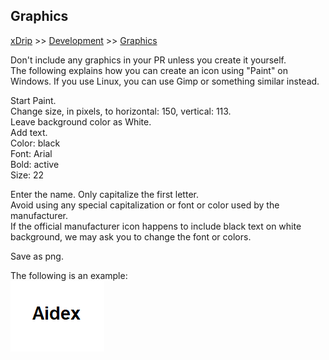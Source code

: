 ## Graphics  
[xDrip](../../README.md) >> [Development](./Development) >> [Graphics](./Graphics)  
  
Don't include any graphics in your PR unless you create it yourself.  
The following explains how you can create an icon using "Paint" on Windows.  If you use Linux, you can use Gimp or something similar instead.  

Start Paint.  
Change size, in pixels, to horizontal: 150, vertical: 113.  
Leave background color as White.  
Add text.  
Color: black  
Font: Arial  
Bold: active  
Size: 22  
  
Enter the name.  Only capitalize the first letter.  
Avoid using any special capitalization or font or color used by the manufacturer.  
If the official manufacturer icon happens to include black text on white background, we may ask you to change the font or colors.  

Save as png.  
  
The following is an example:  
![](./images/aidex_icon.png)  
